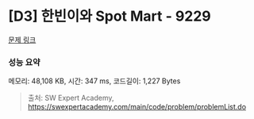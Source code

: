 # [D3] 한빈이와 Spot Mart - 9229 

[문제 링크](https://swexpertacademy.com/main/code/problem/problemDetail.do?contestProbId=AW8Wj7cqbY0DFAXN) 

### 성능 요약

메모리: 48,108 KB, 시간: 347 ms, 코드길이: 1,227 Bytes



> 출처: SW Expert Academy, https://swexpertacademy.com/main/code/problem/problemList.do